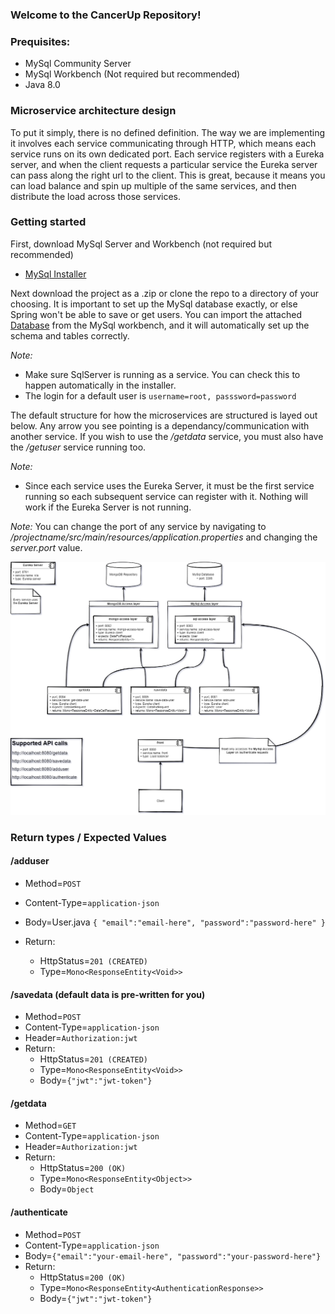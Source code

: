 
### Welcome to the CancerUp Repository!

### Prequisites:
- MySql Community Server
- MySql Workbench (Not required but recommended)
- Java 8.0


### Microservice architecture design
To put it simply, there is no defined definition.
The way we are implementing it involves each service communicating through HTTP, which means each service runs on its own dedicated port.
Each service registers with a Eureka server, and when the client requests a particular service the Eureka server can pass along the right url to the client.
This is great, because it means you can load balance and spin up multiple of the same services, and then distribute the load across those services.

### Getting started
First, download MySql Server and Workbench (not required but recommended)
- [MySql Installer](https://dev.mysql.com/downloads/installer/)

Next download the project as a .zip or clone the repo to a directory of your choosing.
It is important to set up the MySql database exactly, or else Spring won't be able to save or get users.
You can import the attached [Database](test-database.sql) from the MySql workbench, and it will automatically set up the schema and tables correctly.

*Note:*
- Make sure SqlServer is running as a service. You can check this to happen automatically in the installer.
- The login for a default user is `username=root, passsword=password`

The default structure for how the microservices are structured is layed out below. Any arrow you see pointing is a dependancy/communication with another service.
If you wish to use the */getdata* service, you must also have the */getuser* service running too.

*Note:*
- Since each service uses the Eureka Server, it must be the first service running so each subsequent service can register with it. Nothing will work if the Eureka Server is not running.

*Note:* You can change the port of any service by navigating to */projectname/src/main/resources/application.properties* and changing the *server.port* value.


![Architecture](MicroServiceArch.png)


### Return types / Expected Values
#### /adduser
- Method=`POST`
- Content-Type=`application-json`
- Body=User.java
  `{
  "email":"email-here",
  "password":"password-here"
  }`

- Return:
  - HttpStatus=`201 (CREATED)`
  - Type=`Mono<ResponseEntity<Void>>`

#### /savedata (default data is pre-written for you)
- Method=`POST`
- Content-Type=`application-json`
- Header=`Authorization:jwt`
- Return:
  - HttpStatus=`201 (CREATED)`
  - Type=`Mono<ResponseEntity<Void>>`
  - Body=`{"jwt":"jwt-token"}`

#### /getdata
- Method=`GET`
- Content-Type=`application-json`
- Header=`Authorization:jwt`
- Return:
  - HttpStatus=`200 (OK)`
  - Type=`Mono<ResponseEntity<Object>>`
  - Body=`Object`

#### /authenticate
- Method=`POST`
- Content-Type=`application-json`
- Body=`{"email":"your-email-here", "password":"your-password-here"}`
- Return:
  - HttpStatus=`200 (OK)`
  - Type=`Mono<ResponseEntity<AuthenticationResponse>>`
  - Body=`{"jwt":"jwt-token"}`
